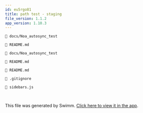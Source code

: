 ```yaml
---
id: eu5rgo81
title: path test - staging
file_version: 1.1.2
app_version: 1.10.3
---
```


`📄 docs/Noa_autosync_test`

`📄 README.md`

`📄 docs/Noa_autosync_test`

`📄 README.md`

`📄 README.md`

`📄 .gitignore`

`📄 sidebars.js`

<br/>

This file was generated by Swimm. [Click here to view it in the app](https://swimm-web-app.web.app/repos/Z2l0aHViJTNBJTNBTm9hUmVwbyUzQSUzQU5vYW96ZXI=/docs/eu5rgo81).
